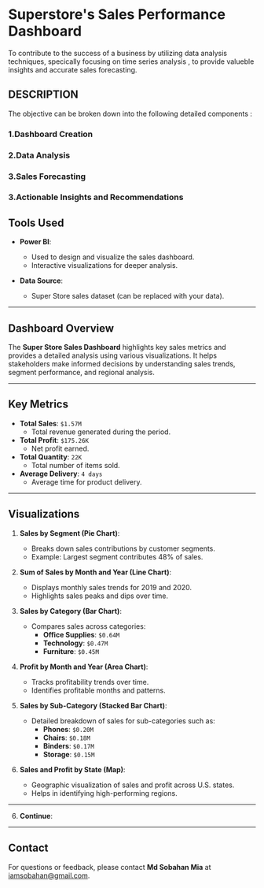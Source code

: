 # Superstore's Sales Performance Dashboard

To contribute to the success of a business by utilizing data analysis techniques, specically focusing on time series analysis , to provide valueble insights and accurate sales forecasting.

## DESCRIPTION

The objective can be broken down into the following detailed components : 

### 1.Dashboard Creation

### 2.Data Analysis

### 3.Sales Forecasting

### 3.Actionable Insights and Recommendations


## Tools Used

- **Power BI**:
  - Used to design and visualize the sales dashboard.
  - Interactive visualizations for deeper analysis.

- **Data Source**:
  - Super Store sales dataset (can be replaced with your data).

---


## Dashboard Overview

The **Super Store Sales Dashboard** highlights key sales metrics and provides a detailed analysis using various visualizations. It helps stakeholders make informed decisions by understanding sales trends, segment performance, and regional analysis.

---

## Key Metrics

- **Total Sales**: `$1.57M`
  - Total revenue generated during the period.
- **Total Profit**: `$175.26K`
  - Net profit earned.
- **Total Quantity**: `22K`
  - Total number of items sold.
- **Average Delivery**: `4 days`
  - Average time for product delivery.

---

## Visualizations

1. **Sales by Segment (Pie Chart)**:
   - Breaks down sales contributions by customer segments.
   - Example: Largest segment contributes 48% of sales.

2. **Sum of Sales by Month and Year (Line Chart)**:
   - Displays monthly sales trends for 2019 and 2020.
   - Highlights sales peaks and dips over time.

3. **Sales by Category (Bar Chart)**:
   - Compares sales across categories:
     - **Office Supplies**: `$0.64M`
     - **Technology**: `$0.47M`
     - **Furniture**: `$0.45M`

4. **Profit by Month and Year (Area Chart)**:
   - Tracks profitability trends over time.
   - Identifies profitable months and patterns.

5. **Sales by Sub-Category (Stacked Bar Chart)**:
   - Detailed breakdown of sales for sub-categories such as:
     - **Phones**: `$0.20M`
     - **Chairs**: `$0.18M`
     - **Binders**: `$0.17M`
     - **Storage**: `$0.15M`

6. **Sales and Profit by State (Map)**:
   - Geographic visualization of sales and profit across U.S. states.
   - Helps in identifying high-performing regions.

---
6. **Continue**:

---

## Contact

For questions or feedback, please contact **Md Sobahan Mia** at [iamsobahan@gmail.com](mailto:iamsobahan.com).
